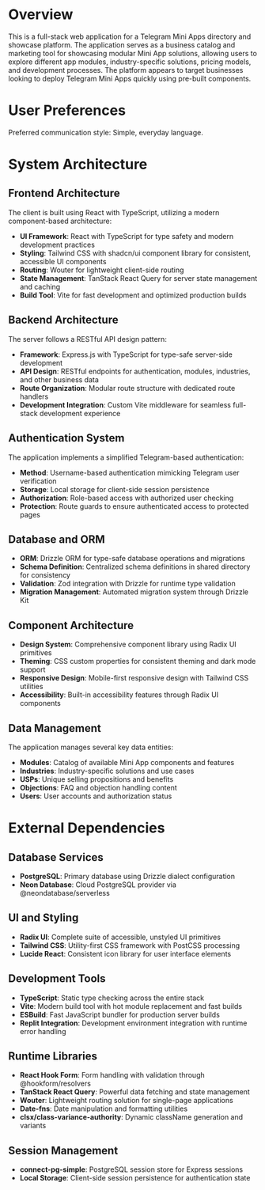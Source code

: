 # Overview

This is a full-stack web application for a Telegram Mini Apps directory and showcase platform. The application serves as a business catalog and marketing tool for showcasing modular Mini App solutions, allowing users to explore different app modules, industry-specific solutions, pricing models, and development processes. The platform appears to target businesses looking to deploy Telegram Mini Apps quickly using pre-built components.

# User Preferences

Preferred communication style: Simple, everyday language.

# System Architecture

## Frontend Architecture
The client is built using React with TypeScript, utilizing a modern component-based architecture:
- **UI Framework**: React with TypeScript for type safety and modern development practices
- **Styling**: Tailwind CSS with shadcn/ui component library for consistent, accessible UI components
- **Routing**: Wouter for lightweight client-side routing
- **State Management**: TanStack React Query for server state management and caching
- **Build Tool**: Vite for fast development and optimized production builds

## Backend Architecture
The server follows a RESTful API design pattern:
- **Framework**: Express.js with TypeScript for type-safe server-side development
- **API Design**: RESTful endpoints for authentication, modules, industries, and other business data
- **Route Organization**: Modular route structure with dedicated route handlers
- **Development Integration**: Custom Vite middleware for seamless full-stack development experience

## Authentication System
The application implements a simplified Telegram-based authentication:
- **Method**: Username-based authentication mimicking Telegram user verification
- **Storage**: Local storage for client-side session persistence
- **Authorization**: Role-based access with authorized user checking
- **Protection**: Route guards to ensure authenticated access to protected pages

## Database and ORM
- **ORM**: Drizzle ORM for type-safe database operations and migrations
- **Schema Definition**: Centralized schema definitions in shared directory for consistency
- **Validation**: Zod integration with Drizzle for runtime type validation
- **Migration Management**: Automated migration system through Drizzle Kit

## Component Architecture
- **Design System**: Comprehensive component library using Radix UI primitives
- **Theming**: CSS custom properties for consistent theming and dark mode support
- **Responsive Design**: Mobile-first responsive design with Tailwind CSS utilities
- **Accessibility**: Built-in accessibility features through Radix UI components

## Data Management
The application manages several key data entities:
- **Modules**: Catalog of available Mini App components and features
- **Industries**: Industry-specific solutions and use cases
- **USPs**: Unique selling propositions and benefits
- **Objections**: FAQ and objection handling content
- **Users**: User accounts and authorization status

# External Dependencies

## Database Services
- **PostgreSQL**: Primary database using Drizzle dialect configuration
- **Neon Database**: Cloud PostgreSQL provider via @neondatabase/serverless

## UI and Styling
- **Radix UI**: Complete suite of accessible, unstyled UI primitives
- **Tailwind CSS**: Utility-first CSS framework with PostCSS processing
- **Lucide React**: Consistent icon library for user interface elements

## Development Tools
- **TypeScript**: Static type checking across the entire stack
- **Vite**: Modern build tool with hot module replacement and fast builds
- **ESBuild**: Fast JavaScript bundler for production server builds
- **Replit Integration**: Development environment integration with runtime error handling

## Runtime Libraries
- **React Hook Form**: Form handling with validation through @hookform/resolvers
- **TanStack React Query**: Powerful data fetching and state management
- **Wouter**: Lightweight routing solution for single-page applications
- **Date-fns**: Date manipulation and formatting utilities
- **clsx/class-variance-authority**: Dynamic className generation and variants

## Session Management
- **connect-pg-simple**: PostgreSQL session store for Express sessions
- **Local Storage**: Client-side session persistence for authentication state